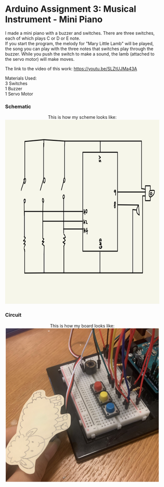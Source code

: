 # Arduino Assignment 3: Musical Instrument - Mini Piano

I made a mini piano with a buzzer and switches. There are three switches, each of which plays C or D or E note. <br>
If you start the program, the melody for "Mary Little Lamb" will be played, the song you can play with the three notes that switches play through the buzzer. While you push the switch to make a sound, the lamb (attached to the servo motor) will make moves. <br>

The link to the video of this work: https://youtu.be/SLZtUJMa43A

Materials Used:<br>
3 Switches<br>
1 Buzzer<br>
1 Servo Motor<br>

### Schematic
<p align="center">
  This is how my scheme looks like: <br>
  <img src="circuit.jpg" width="800" height="600"><br>
</p>

### Circuit
<p align="center">
  This is how my board looks like: <br>
  <img src="board.jpg" width="500" height="500"><br>
</p>
